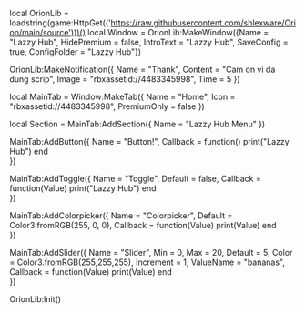 local OrionLib = loadstring(game:HttpGet(('https://raw.githubusercontent.com/shlexware/Orion/main/source')))()
local Window = OrionLib:MakeWindow({Name = "Lazzy Hub", HidePremium = false, IntroText = "Lazzy Hub", SaveConfig = true, ConfigFolder = "Lazzy Hub"})

OrionLib:MakeNotification({
    Name = "Thank",
    Content = "Cam on vi da dung scrip",
    Image = "rbxassetid://4483345998",
    Time = 5
})

local MainTab = Window:MakeTab({
    Name = "Home",
    Icon = "rbxassetid://4483345998",
    PremiumOnly = false
})

local Section = MainTab:AddSection({
    Name = "Lazzy Hub Menu"
})


MainTab:AddButton({
    Name = "Button!",
    Callback = function()
              print("Lazzy Hub")
      end    
})

MainTab:AddToggle({
    Name = "Toggle",
    Default = false,
    Callback = function(Value)
        print("Lazzy Hub")
    end    
})

MainTab:AddColorpicker({
    Name = "Colorpicker",
    Default = Color3.fromRGB(255, 0, 0),
    Callback = function(Value)
        print(Value)
    end      
})

MainTab:AddSlider({
    Name = "Slider",
    Min = 0,
    Max = 20,
    Default = 5,
    Color = Color3.fromRGB(255,255,255),
    Increment = 1,
    ValueName = "bananas",
    Callback = function(Value)
        print(Value)
    end    
})

OrionLib:Init()
